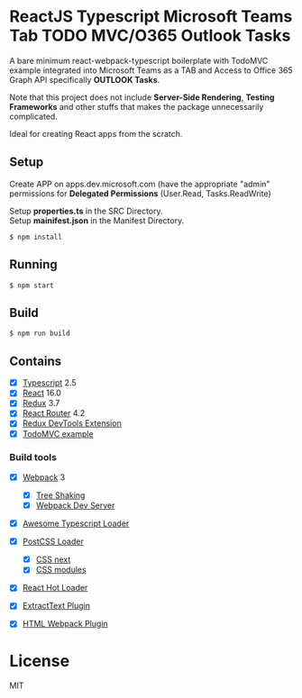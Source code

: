 # ReactJS Typescript Microsoft Teams Tab TODO MVC/O365 Outlook Tasks

A bare minimum react-webpack-typescript boilerplate with TodoMVC example integrated into Microsoft Teams as a TAB and Access to Office 365 Graph API specifically __OUTLOOK Tasks__.

Note that this project does not include **Server-Side Rendering**,  **Testing Frameworks** and other stuffs that makes the package unnecessarily complicated.

Ideal for creating React apps from the scratch.

## Setup

Create APP on apps.dev.microsoft.com (have the appropriate "admin" permissions for __Delegated Permissions__ (User.Read, Tasks.ReadWrite)

Setup __properties.ts__ in the SRC Directory.<br/>
Setup __mainifest.json__ in the Manifest Directory.

```
$ npm install
```

## Running

```
$ npm start
```

## Build

```
$ npm run build
```
## Contains

- [x] [Typescript](https://www.typescriptlang.org/) 2.5
- [x] [React](https://facebook.github.io/react/) 16.0
- [x] [Redux](https://github.com/reactjs/redux) 3.7
- [x] [React Router](https://github.com/ReactTraining/react-router) 4.2
- [x] [Redux DevTools Extension](https://github.com/zalmoxisus/redux-devtools-extension)
- [x] [TodoMVC example](http://todomvc.com)

### Build tools

- [x] [Webpack](https://webpack.github.io) 3
  - [x] [Tree Shaking](https://medium.com/@Rich_Harris/tree-shaking-versus-dead-code-elimination-d3765df85c80)
  - [x] [Webpack Dev Server](https://github.com/webpack/webpack-dev-server)
- [x] [Awesome Typescript Loader](https://github.com/s-panferov/awesome-typescript-loader)
- [x] [PostCSS Loader](https://github.com/postcss/postcss-loader)
  - [x] [CSS next](https://github.com/MoOx/postcss-cssnext)
  - [x] [CSS modules](https://github.com/css-modules/css-modules)
- [x] [React Hot Loader](https://github.com/gaearon/react-hot-loader)
- [x] [ExtractText Plugin](https://github.com/webpack/extract-text-webpack-plugin)
- [x] [HTML Webpack Plugin](https://github.com/ampedandwired/html-webpack-plugin)



# License

MIT
